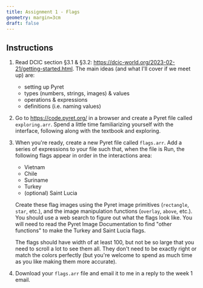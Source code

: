 ```yaml
---
title: Assignment 1 - Flags
geometry: margin=3cm
draft: false
---
```


## Instructions

1. Read DCIC section §3.1 & §3.2: <https://dcic-world.org/2023-02-21/getting-started.html>. The main ideas (and what I'll cover if we meet up) are:
	- setting up Pyret
	- types (numbers, strings, images) & values
	- operations & expressions
	- definitions (i.e. naming values)

2. Go to <https://code.pyret.org/> in a browser and create a Pyret file called `exploring.arr`. Spend a little time familiarizing yourself with the interface, following along with the textbook and exploring.


3. When you're ready, create a new Pyret file called `flags.arr`. Add a series of expressions to your file such that, when the file is Run, the following flags appear in order in the interactions area:
	
	- Vietnam
	- Chile
	- Suriname
	- Turkey
	- (optional) Saint Lucia

	Create these flag images using the Pyret image primitives (`rectangle`, `star`, etc.), and the image manipulation functions (`overlay`, `above`, etc.). You should use a web search to figure out what the flags look like. You will need to read the Pyret Image Documentation to find "other functions" to make the Turkey and Saint Lucia flags.
	
	The flags should have width of at least 100, but not be so large that you need to scroll a lot to see them all. They don't need to be exactly right or match the colors perfectly (but you're welcome to spend as much time as you like making them more accurate).


4. Download your `flags.arr` file and email it to me in a reply to the week 1 email.